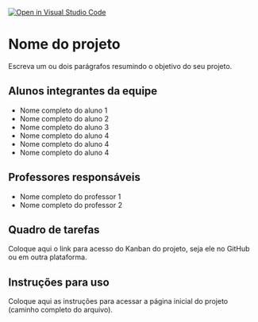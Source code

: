 [![Open in Visual Studio Code](https://classroom.github.com/assets/open-in-vscode-c66648af7eb3fe8bc4f294546bfd86ef473780cde1dea487d3c4ff354943c9ae.svg)](https://classroom.github.com/online_ide?assignment_repo_id=8939361&assignment_repo_type=AssignmentRepo)
# Nome do projeto
Escreva um ou dois parágrafos resumindo o objetivo do seu projeto.

## Alunos integrantes da equipe

* Nome completo do aluno 1
* Nome completo do aluno 2
* Nome completo do aluno 3
* Nome completo do aluno 4
* Nome completo do aluno 4
* Nome completo do aluno 4

## Professores responsáveis

* Nome completo do professor 1
* Nome completo do professor 2

## Quadro de tarefas
Coloque aqui o link para acesso do Kanban do projeto, seja ele no GitHub ou em outra plataforma.

## Instruções para uso
Coloque aqui as instruções para acessar a página inicial do projeto (caminho completo do arquivo).
